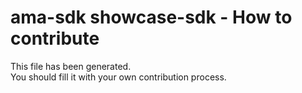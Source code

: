 # ama-sdk showcase-sdk - How to contribute

This file has been generated.  
You should fill it with your own contribution process.
